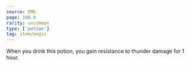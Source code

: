 ```yaml
---
source: DMG
page: 188.0
rarity: uncommon
type: ['potion']
tag: item/magic
---
```


When you drink this potion, you gain resistance to thunder damage for 1 hour.


